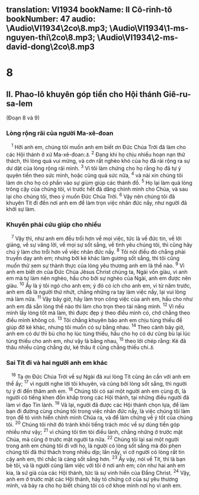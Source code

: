 translation: VI1934
bookName: II Cô-rinh-tô 
bookNumber: 47
audio: \Audio\VI1934\2co\8.mp3; \Audio\VI1934\1-ms-nguyen-thi\2co\8.mp3; \Audio\VI1934\2-ms-david-dong\2co\8.mp3
-------

<div class="title"><h1>8</h1><h2>II. Phao-lô khuyên góp tiền cho Hội thánh Giê-ru-sa-lem</h2><p>(Đoạn 8 và 9)</p><h3>Lòng rộng rãi của người Ma-xê-đoan</h3></div>
<span class="verse 2co_8_1"> <sup>1</sup> Hỡi anh em, chúng tôi muốn anh em biết ơn Đức Chúa Trời đã làm cho các Hội thánh ở xứ Ma-xê-đoan:<a data-toggle="tooltip" data-placement="bottom" title="Ro 15:26">⚓</a></span>
<span class="verse 2co_8_2"><sup>2</sup> Đang khi họ chịu nhiều hoạn nạn thử thách, thì lòng quá vui mừng, và cơn rất nghèo khó của họ đã rải rộng ra sự dư dật của lòng rộng rãi mình. </span>
<span class="verse 2co_8_3"><sup>3</sup> Vì tôi làm chứng cho họ rằng họ đã tự ý quyên tiền theo sức mình, hoặc cũng quá sức nữa, </span>
<span class="verse 2co_8_4"><sup>4</sup> và nài xin chúng tôi làm ơn cho họ có phần vào sự giùm giúp các thánh đồ. </span>
<span class="verse 2co_8_5"><sup>5</sup> Họ lại làm quá lòng trông cậy của chúng tôi, vì trước hết đã dâng chính mình cho Chúa, và sau lại cho chúng tôi, theo ý muốn Đức Chúa Trời. </span>
<span class="verse 2co_8_6"><sup>6</sup> Vậy nên chúng tôi đã khuyên Tít đi đến nơi anh em để làm trọn việc nhân đức nầy, như người đã khởi sự làm. <br/></span>
<div class="title"><h3>Khuyên phải cứu giúp cho nhiều</h3></div>
<span class="verse 2co_8_7"> <sup>7</sup> Vậy thì, như anh em đều trổi hơn về mọi việc, tức là về đức tin, về lời giảng, về sự vâng lời, về mọi sự sốt sắng, về tình yêu chúng tôi, thì cũng hãy chú ý làm cho trổi hơn về việc nhân đức nầy. </span>
<span class="verse 2co_8_8"><sup>8</sup> Tôi nói điều đó chẳng phải truyền dạy anh em; nhưng bởi kẻ khác làm gương sốt sắng, thì tôi cũng muốn thử xem sự thành thực của lòng yêu thương anh em là thể nào. </span>
<span class="verse 2co_8_9"><sup>9</sup> Vì anh em biết ơn của Đức Chúa Jêsus Christ chúng ta, Ngài vốn giàu, vì anh em mà tự làm nên nghèo, hầu cho bởi sự nghèo của Ngài, anh em được nên giàu. </span>
<span class="verse 2co_8_10"><sup>10</sup> Ấy là ý tôi ngỏ cho anh em; ý đó có ích cho anh em, vì từ năm trước, anh em đã là người thứ nhứt, chẳng những ra tay làm việc nầy, lại vui lòng mà làm nữa. </span>
<span class="verse 2co_8_11"><sup>11</sup> Vậy bây giờ, hãy làm trọn công việc của anh em, hầu cho như anh em đã sẵn lòng thể nào thì làm cho trọn theo tài năng mình. </span>
<span class="verse 2co_8_12"><sup>12</sup> Vì nếu mình lấy lòng tốt mà làm, thì được đẹp ý theo điều mình có, chớ chẳng theo điều mình không có. </span>
<span class="verse 2co_8_13"><sup>13</sup> Tôi chẳng khuyên bảo anh em chịu túng thiếu để giúp đỡ kẻ khác, nhưng tôi muốn có sự bằng nhau. </span>
<span class="verse 2co_8_14"><sup>14</sup> Theo cảnh bây giờ, anh em có dư thì bù cho họ lúc túng thiếu, hầu cho họ có dư cũng bù lại lúc túng thiếu cho anh em, như vậy là bằng nhau, </span>
<span class="verse 2co_8_15"><sup>15</sup> theo lời chép rằng: Kẻ đã thâu nhiều cũng chẳng dư, kẻ thâu ít cũng chẳng thiếu chi.<a data-toggle="tooltip" data-placement="bottom" title="Xu 16:18">⚓</a><br/></span>
<div class="title"><h3>Sai Tít đi và hai người anh em khác</h3></div>
<span class="verse 2co_8_16"> <sup>16</sup> Tạ ơn Đức Chúa Trời về sự Ngài đã xui lòng Tít cũng ân cần với anh em thể ấy; </span>
<span class="verse 2co_8_17"><sup>17</sup> vì người nghe lời tôi khuyên, và cũng bởi lòng sốt sắng, thì người tự ý đi đến thăm anh em. </span>
<span class="verse 2co_8_18"><sup>18</sup> Chúng tôi có sai một người anh em cùng đi, là người có tiếng khen đồn khắp trong các Hội thánh, tại những điều người đã làm vì đạo Tin lành. </span>
<span class="verse 2co_8_19"><sup>19</sup> Vả lại, người đã được các Hội thánh chọn lựa, để làm bạn đi đường cùng chúng tôi trong việc nhân đức nầy, là việc chúng tôi làm trọn để tỏ vinh hiển chính mình Chúa ra, và để làm chứng về ý tốt của chúng tôi. </span>
<span class="verse 2co_8_20"><sup>20</sup> Chúng tôi nhờ đó tránh khỏi tiếng trách móc về sự dùng tiền góp nhiều như vậy; </span>
<span class="verse 2co_8_21"><sup>21</sup> vì chúng tôi tìm tòi điều lành, chẳng những ở trước mặt Chúa, mà cũng ở trước mặt người ta nữa. </span>
<span class="verse 2co_8_22"><sup>22</sup> Chúng tôi lại sai một người trong anh em chúng tôi đi với họ, là người có lòng sốt sắng mà đòi phen chúng tôi đã thử thách trong nhiều dịp; lần nầy, vì cớ người có lòng rất tin cậy anh em, thì chắc là càng sốt sắng hơn. </span>
<span class="verse 2co_8_23"><sup>23</sup> Ấy vậy, nói về Tít, thì là bạn bè tôi, và là người cùng làm việc với tôi ở nơi anh em; còn như hai anh em kia, là sứ giả của các Hội thánh, tức là sự vinh hiển của Đấng Christ. </span>
<span class="verse 2co_8_24"><sup>24</sup> Vậy, anh em ở trước mặt các Hội thánh, hãy tỏ chứng cớ của sự yêu thương mình, và bày ra cho họ biết chúng tôi có cớ khoe mình nơi họ vì anh em. <br/></span>
